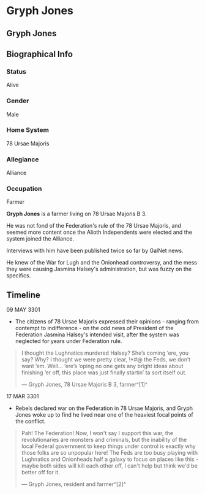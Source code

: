 # Gryph Jones
## Gryph Jones

		

## Biographical Info

### Status

Alive

### Gender

Male

### Home System

78 Ursae Majoris

### Allegiance

Alliance

### Occupation

Farmer

**Gryph Jones** is a farmer living on 78 Ursae Majoris B 3.

He was not fond of the Federation's rule of the 78 Ursae Majoris, and seemed more content once the Alioth Independents were elected and the system joined the Alliance.

Interviews with him have been published twice so far by GalNet news.

He knew of the War for Lugh and the Onionhead controversy, and the mess they were causing Jasmina Halsey's administration, but was fuzzy on the specifics.

## Timeline

09 MAY 3301

- The citizens of 78 Ursae Majoris expressed their opinions - ranging from contempt to indifference - on the odd news of President of the Federation Jasmina Halsey's intended visit, after the system was neglected for years under Federation rule.

> 
> 
> I thought the Lughnatics murdered Halsey? She’s coming ’ere, you say? Why? I thought we were pretty clear, !\*#@ the Feds, we don’t want ’em. Well... ’ere’s ’oping no one gets any bright ideas about finishing ’er off, this place was just finally startin’ ta sort itself out.
> 
> 
> — Gryph Jones, 78 Ursae Majoris B 3, farmer^[1]^
> 

17 MAR 3301

- Rebels declared war on the Federation in 78 Ursae Majoris, and Gryph Jones woke up to find he lived near one of the heaviest focal points of the conflict.

> 
> 
> Pah! The Federation! Now, I won't say I support this war, the revolutionaries are monsters and criminals, but the inability of the local Federal government to keep things under control is exactly why those folks are so unpopular here! The Feds are too busy playing with Lughnatics and Onionheads half a galaxy to focus on places like this - maybe both sides will kill each other off, I can't help but think we'd be better off for it.
> 
> 
> — Gryph Jones, resident and farmer^[2]^
>